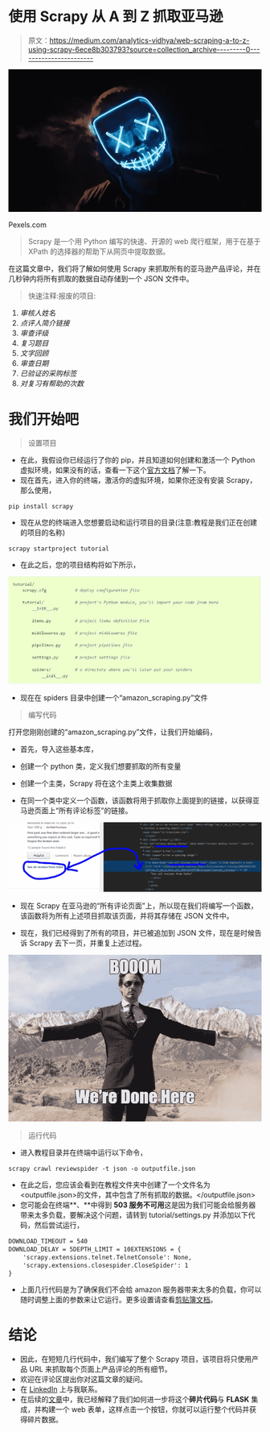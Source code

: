 # 使用 Scrapy 从 A 到 Z 抓取亚马逊

> 原文：<https://medium.com/analytics-vidhya/web-scraping-a-to-z-using-scrapy-6ece8b303793?source=collection_archive---------0----------------------->

![](img/3bf8581b9d531cdcfae641b0a83c4ded.png)

Pexels.com

> Scrapy 是一个用 Python 编写的快速、开源的 web 爬行框架，用于在基于 XPath 的选择器的帮助下从网页中提取数据。

在这篇文章中，我们将了解如何使用 Scrapy 来抓取所有的亚马逊产品评论，并在几秒钟内将所有抓取的数据自动存储到一个 JSON 文件中。

> 快速注释:报废的项目:

1.  *审核人姓名*
2.  *点评人简介链接*
3.  *审查评级*
4.  *复习题目*
5.  *文字回顾*
6.  *审查日期*
7.  *已验证的采购标签*
8.  *对复习有帮助的次数*

# 我们开始吧

> 设置项目

*   在此，我假设你已经运行了你的 pip，并且知道如何创建和激活一个 Python 虚拟环境，如果没有的话，查看一下这个[官方文档](https://packaging.python.org/guides/installing-using-pip-and-virtual-environments/)了解一下。
*   现在首先，进入你的终端，激活你的虚拟环境，如果你还没有安装 Scrapy，那么使用，

```
pip install scrapy
```

*   现在从您的终端进入您想要启动和运行项目的目录(注意:教程是我们正在创建的项目的名称)

```
scrapy startproject tutorial
```

*   在此之后，您的项目结构将如下所示，

![](img/f42274591c3958f098cd3c6ec8d4c2f6.png)

*   现在在 spiders 目录中创建一个“amazon_scraping.py”文件

> 编写代码

打开您刚刚创建的“amazon_scraping.py”文件，让我们开始编码，

*   首先，导入这些基本库，

*   创建一个 python 类，定义我们想要抓取的所有变量

*   创建一个主类，Scrapy 将在这个主类上收集数据

*   在同一个类中定义一个函数，该函数将用于抓取你上面提到的链接，以获得亚马逊页面上“所有评论标签”的链接。

![](img/65a56969ef71b80676ff88d6a9aee1b8.png)

*   现在 Scrapy 在亚马逊的“所有评论页面”上，所以现在我们将编写一个函数，该函数将为所有上述项目抓取该页面，并将其存储在 JSON 文件中。

*   现在，我们已经得到了所有的项目，并已被追加到 JSON 文件，现在是时候告诉 Scrapy 去下一页，并重复上述过程。

![](img/a7e4d6c2ad5dfd8aedc81f27514ba583.png)

> 运行代码

*   进入教程目录并在终端中运行以下命令，

```
scrapy crawl reviewspider -t json -o outputfile.json
```

*   在此之后，您应该会看到在教程文件夹中创建了一个文件名为<outputfile.json>的文件，其中包含了所有抓取的数据。</outputfile.json>
*   您可能会在终端**、**中得到 **503 服务不可用**这是因为我们可能会给服务器带来太多负载，要解决这个问题，请转到 tutorial/settings.py 并添加以下代码，然后尝试运行，

```
DOWNLOAD_TIMEOUT = 540
DOWNLOAD_DELAY = 5DEPTH_LIMIT = 10EXTENSIONS = {
    'scrapy.extensions.telnet.TelnetConsole': None,
    'scrapy.extensions.closespider.CloseSpider': 1
}
```

*   上面几行代码是为了确保我们不会给 amazon 服务器带来太多的负载，你可以随时调整上面的参数来让它运行。更多设置请查看[剪贴簿文档](https://docs.scrapy.org/en/latest/topics/settings.html)。

# 结论

*   因此，在短短几行代码中，我们编写了整个 Scrapy 项目，该项目将只使用产品 URL 来抓取每个页面上产品评论的所有细节。
*   欢迎在评论区提出你对这篇文章的疑问。
*   在 [LinkedIn](https://www.linkedin.com/in/rohan-goel-b0a6ab160/) 上与我联系。
*   在后续的[文章](/analytics-vidhya/integrating-scrapy-with-flask-8611debc4579)中，我已经解释了我们如何进一步将这个**碎片代码**与 **FLASK** 集成，并构建一个 web 表单，这样点击一个按钮，你就可以运行整个代码并获得碎片数据。